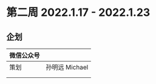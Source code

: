 # 第二周 2022.1.17 - 2022.1.23

## 企划

| 微信公众号 |                |
| ---------- | -------------- |
| 策划       | 孙明远 Michael |
|            |                |
|            |                |


